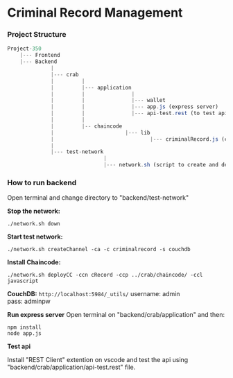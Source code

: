# Criminal Record Management

### Project Structure
```js
Project-350
    |--- Frontend
    |--- Backend
              |
              |--- crab
              |         |
              |         |--- application
              |         |               |
              |         |               |--- wallet
              |         |               |--- app.js (express server)
              |         |               |--- api-test.rest (to test api)
              |         |
              |         |-- chaincode
              |                       |--- lib
              |                               |--- criminalRecord.js (contract)
              |
              |--- test-network
                               |
                               |--- network.sh (script to create and deploy channel and chaincode)
```


### How to run backend

Open terminal and change directory to "backend/test-network"

**Stop the network:**

```
./network.sh down
```

**Start test network:**

```
./network.sh createChannel -ca -c criminalrecord -s couchdb
```

**Install Chaincode:**

```
./network.sh deployCC -ccn cRecord -ccp ../crab/chaincode/ -ccl javascript
```

**CouchDB:**
`http://localhost:5984/_utils/`
username: admin <br>
pass: adminpw <br>

**Run express server**
Open terminal on "backend/crab/application" and then:

```
npm install
node app.js
```

**Test api**

Install "REST Client" extention on vscode and test the api using "backend/crab/application/api-test.rest" file.
